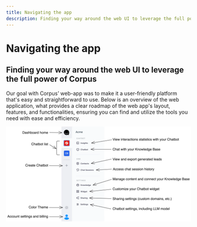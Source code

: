 ```yaml
---
title: Navigating the app
description: Finding your way around the web UI to leverage the full power of Corpus
---
```


# Navigating the app
## Finding your way around the web UI to leverage the full power of Corpus

Our goal with Corpus’ web-app was to make it a user-friendly platform that's easy and straightforward to use. Below is an overview of the web application, what provides a clear roadmap of the web app's layout, features, and functionalities, ensuring you can find and utilize the tools you need with ease and efficiency.

![Corpus Navigation](./media/navigation.webp)
